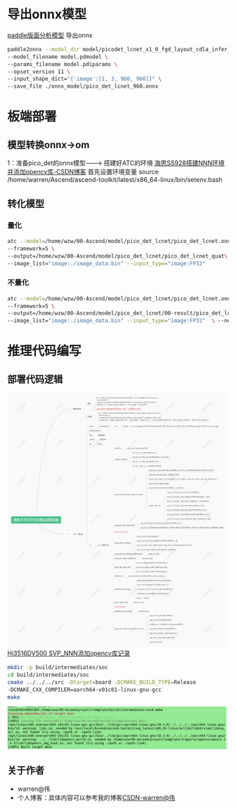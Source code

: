 # 导出onnx模型
[paddle版面分析模型](https://github.com/PaddlePaddle/PaddleOCR/blob/release/2.7/ppstructure/layout/README_ch.md)
导出onnx
```bash
paddle2onnx --model_dir model/picodet_lcnet_x1_0_fgd_layout_cdla_infer \
--model_filename model.pdmodel \
--params_filename model.pdiparams \
--opset_version 11 \
--input_shape_dict="{'image':[1, 3, 960, 960]}" \
--save_file ./onnx_model/pico_det_lcnet_960.onnx
```
# 板端部署
## 模型转换onnx->om
1：准备pico_det的onnx模型--->
搭建好ATC的环境
[海思SS928搭建NNN环境并添加opencv库-CSDN博客](https://blog.csdn.net/warren103098/article/details/132838311?csdn_share_tail={)
首先设置环境变量
source /home/warren/Ascend/ascend-toolkit/latest/x86_64-linux/bin/setenv.bash
## 转化模型
### 量化
```bash
atc --model=/home/wzw/00-Ascend/model/pico_det_lcnet/pico_det_lcnet.onnx \
--framework=5 \
--output=/home/wzw/00-Ascend/model/pico_det_lcnet/pico_det_lcnet_quat\
--image_list="image:./image_data.bin" --input_type="image:FP32"
```
### 不量化
```bash
atc --model=/home/wzw/00-Ascend/model/pico_det_lcnet/pico_det_lcnet.onnx \
--framework=5 \
--output=/home/wzw/00-Ascend/model/pico_det_lcnet/00-result/pico_det_lcnet \
--image_list="image:./image_data.bin" --input_type="image:FP32"  \ --net_optimize_enable=0 --layer_fusion_enable=0  --layer_m2m_enable=0
```
# 推理代码编写
## 部署代码逻辑
![大致流程](../../images/Hisi/DV500/11.png)
[Hi3516DV500 SVP_NNN添加opencv库记录](http://t.csdnimg.cn/AqZXJ) 
```bash
mkdir -p build/intermediates/soc
cd build/intermediates/soc
cmake ../../../src -Dtarget=board -DCMAKE_BUILD_TYPE=Release 
-DCMAKE_CXX_COMPILER=aarch64-v01c01-linux-gnu-gcc
make
```
![大致流程](../../images/Hisi/DV500/12.png)

## 关于作者
* warren@伟
* 个人博客：具体内容可以参考我的博客[CSDN-warren@伟](https://blog.csdn.net/warren103098?type=blog)